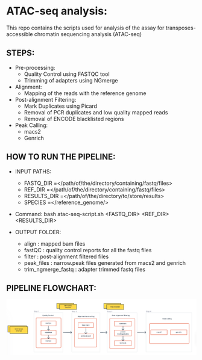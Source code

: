 # ATAC-seq analysis:

This repo contains the scripts used for analysis of the assay for transposes-accessible chromatin sequencing analysis (ATAC-seq)

## STEPS:
- Pre-processing:
    - Quality Control using FASTQC tool
    - Trimming of adapters using NGmerge
- Alignment:
    - Mapping of the reads with the reference genome
- Post-alignment Filtering:
    - Mark Duplicates using Picard
    - Removal of PCR duplicates and low quality mapped reads
    - Removal of ENCODE blacklisted regions
- Peak Calling:
    - macs2
    - Genrich

## HOW TO RUN THE PIPELINE:
- INPUT PATHS:
    - FASTQ_DIR   =</path/of/the/directory/containing/fastq/files>
    - REF_DIR     =</path/of/the/directory/containing/fastq/files>
    - RESULTS_DIR =</path/of/the/directory/to/store/results>
    - SPECIES     =</reference_genome/>

- Command:
    bash atac-seq-script.sh <FASTQ_DIR> <REF_DIR> <RESULTS_DIR> <species>

- OUTPUT FOLDER:
    - align                 : mapped bam files
    - fastQC                : quality control reports for all the fastq files
    - filter                : post-alignment filtered files
    - peak_files            : narrow.peak files generated from macs2 and genrich
    - trim_ngmerge_fastq    : adapter trimmed fastq files

## PIPELINE FLOWCHART:

![Alt text](image.png)


